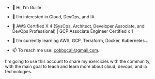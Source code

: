- 👋 Hi, I’m Guille
- 👀 I’m interested in Cloud, DevOps, and IA.
- 🧾 AWS Certified X 4 (SysOps, Architect, Developer Associate, and DevOps Professional) | GCP Associate Engineer Certified x 1
 
- 🌱 I’m currently learning AWS, GCP, Terraform, Docker, Kubernetes...
- 📫 To reach me use: cobbgcall@gmail.com.

I'm going to use this account to share my exercicies with the community, with the main goal to teach and learn more about cloud, devops, and ia technologies.

<!---
cobbgcall/cobbgcall is a ✨ special ✨ repository because its `README.md` (this file) appears on your GitHub profile.
You can click the Preview link to take a look at your changes.
--->
